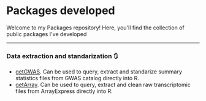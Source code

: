 # Packages developed

Welcome to my Packages repository! Here, you'll find the collection of public packages I've developed


---

### Data extraction and standarization 🔃

* [getGWAS](getGWAS). Can be used to query, extract and standarize summary statistics files from GWAS catalog directly into R.
* [getArray](getArray). Can be used to query, extract and clean raw transcriptomic files from ArrayExpress directly into R. 
